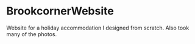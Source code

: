 # BrookcornerWebsite
Website for a holiday accommodation I designed from scratch. Also took many of the photos.
